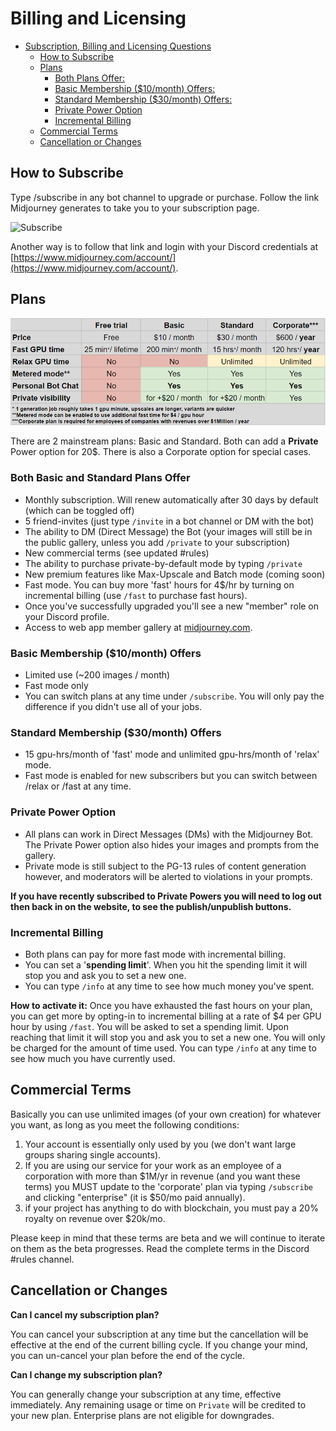 # Billing and Licensing

* [Subscription, Billing and Licensing Questions](billing.md#subscription-billing-and-licensing-questions)
  * [How to Subscribe](billing.md#how-to-subscribe)
  * [Plans](billing.md#plans)
    * [Both Plans Offer:](billing.md#both-basic-and-standard-plans-offer)
    * [Basic Membership ($10/month) Offers:](billing.md#basic-membership-usd10-month-offers)
    * [Standard Membership ($30/month) Offers:](billing.md#standard-membership-usd30-month-offers)
    * [Private Power Option](billing.md#private-power-option)
    * [Incremental Billing](billing.md#incremental-billing)
  * [Commercial Terms](billing.md#commercial-terms)
  * [Cancellation or Changes](billing.md#cancellation-or-changes)

## How to Subscribe

Type /subscribe in any bot channel to upgrade or purchase. Follow the link Midjourney generates to take you to your subscription page.

&#x20;![Subscribe](https://user-images.githubusercontent.com/105028755/167762167-deb96ca5-2e4a-44cf-acb7-bee247e92abf.gif)

Another way is to follow that link and login with your Discord credentials at [https://www.midjourney.com/account/](https://www.midjourney.com/account/).

## Plans

![Plan Grid](.gitbook/assets/grid3.png)

There are 2 mainstream plans: Basic and Standard. Both can add a **Private** Power option for 20$. There is also a Corporate option for special cases.

### Both Basic and Standard Plans Offer

* Monthly subscription. Will renew automatically after 30 days by default (which can be toggled off)
* 5 friend-invites (just type `/invite` in a bot channel or DM with the bot)
* The ability to DM (Direct Message) the Bot (your images will still be in the public gallery, unless you add `/private` to your subscription)
* New commercial terms (see updated #rules)
* The ability to purchase private-by-default mode by typing `/private`
* New premium features like Max-Upscale and Batch mode (coming soon)
* Fast mode. You can buy more 'fast' hours for 4$/hr by turning on incremental billing (use `/fast` to purchase fast hours).
* Once you've successfully upgraded you'll see a new "member" role on your Discord profile.
* Access to web app member gallery at [midjourney.com](https://www.midjourney.com/app/).

### Basic Membership ($10/month) Offers

* Limited use (\~200 images / month)
* Fast mode only
* You can switch plans at any time under `/subscribe`. You will only pay the difference if you didn't use all of your jobs.

### Standard Membership ($30/month) Offers

* 15 gpu-hrs/month of 'fast' mode and unlimited gpu-hrs/month of 'relax' mode.
* Fast mode is enabled for new subscribers but you can switch between /relax or /fast at any time.

### Private Power Option

* All plans can work in Direct Messages (DMs) with the Midjourney Bot. The Private Power option also hides your images and prompts from the gallery.
* Private mode is still subject to the PG-13 rules of content generation however, and moderators will be alerted to violations in your prompts.

**If you have recently subscribed to Private Powers you will need to log out then back in on the website, to see the publish/unpublish buttons.**

### Incremental Billing

* Both plans can pay for more fast mode with incremental billing.
* You can set a '**spending limit**'. When you hit the spending limit it will stop you and ask you to set a new one.
* You can type `/info` at any time to see how much money you've spent.

**How to activate it:** Once you have exhausted the fast hours on your plan, you can get more by opting-in to incremental billing at a rate of $4 per GPU hour by using `/fast`. You will be asked to set a spending limit. Upon reaching that limit it will stop you and ask you to set a new one. You will only be charged for the amount of time used. You can type `/info` at any time to see how much you have currently used.

## Commercial Terms

Basically you can use unlimited images (of your own creation) for whatever you want, as long as you meet the following conditions:

1. Your account is essentially only used by you (we don't want large groups sharing single accounts).
2. If you are using our service for your work as an employee of a corporation with more than $1M/yr in revenue (and you want these terms) you MUST update to the 'corporate' plan via typing `/subscribe` and clicking "enterprise" (it is $50/mo paid annually).
3. if your project has anything to do with blockchain, you must pay a 20% royalty on revenue over $20k/mo.

Please keep in mind that these terms are beta and we will continue to iterate on them as the beta progresses. Read the complete terms in the Discord #rules channel.

## Cancellation or Changes

**Can I cancel my subscription plan?**

You can cancel your subscription at any time but the cancellation will be effective at the end of the current billing cycle. If you change your mind, you can un-cancel your plan before the end of the cycle.

**Can I change my subscription plan?**

You can generally change your subscription at any time, effective immediately. Any remaining usage or time on `Private` will be credited to your new plan. Enterprise plans are not eligible for downgrades.
